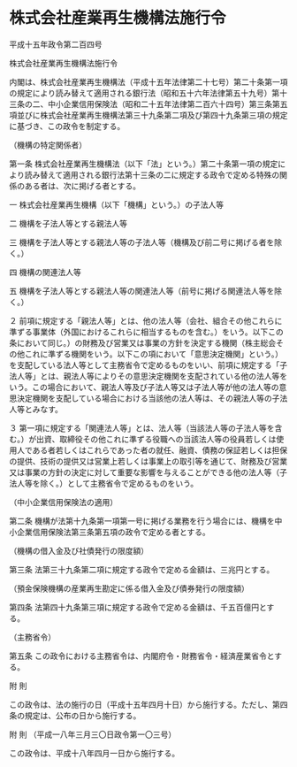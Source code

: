 # 株式会社産業再生機構法施行令

平成十五年政令第二百四号

株式会社産業再生機構法施行令

内閣は、株式会社産業再生機構法（平成十五年法律第二十七号）第二十条第一項の規定により読み替えて適用される銀行法（昭和五十六年法律第五十九号）第十三条の二、中小企業信用保険法（昭和二十五年法律第二百六十四号）第三条第五項並びに株式会社産業再生機構法第三十九条第二項及び第四十九条第三項の規定に基づき、この政令を制定する。

（機構の特定関係者）

第一条 株式会社産業再生機構法（以下「法」という。）第二十条第一項の規定により読み替えて適用される銀行法第十三条の二に規定する政令で定める特殊の関係のある者は、次に掲げる者とする。

一 株式会社産業再生機構（以下「機構」という。）の子法人等

二 機構を子法人等とする親法人等

三 機構を子法人等とする親法人等の子法人等（機構及び前二号に掲げる者を除く。）

四 機構の関連法人等

五 機構を子法人等とする親法人等の関連法人等（前号に掲げる関連法人等を除く。）

２ 前項に規定する「親法人等」とは、他の法人等（会社、組合その他これらに準ずる事業体（外国におけるこれらに相当するものを含む。）をいう。以下この条において同じ。）の財務及び営業又は事業の方針を決定する機関（株主総会その他これに準ずる機関をいう。以下この項において「意思決定機関」という。）を支配している法人等として主務省令で定めるものをいい、前項に規定する「子法人等」とは、親法人等によりその意思決定機関を支配されている他の法人等をいう。この場合において、親法人等及び子法人等又は子法人等が他の法人等の意思決定機関を支配している場合における当該他の法人等は、その親法人等の子法人等とみなす。

３ 第一項に規定する「関連法人等」とは、法人等（当該法人等の子法人等を含む。）が出資、取締役その他これに準ずる役職への当該法人等の役員若しくは使用人である者若しくはこれらであった者の就任、融資、債務の保証若しくは担保の提供、技術の提供又は営業上若しくは事業上の取引等を通じて、財務及び営業又は事業の方針の決定に対して重要な影響を与えることができる他の法人等（子法人等を除く。）として主務省令で定めるものをいう。

（中小企業信用保険法の適用）

第二条 機構が法第十九条第一項第一号に掲げる業務を行う場合には、機構を中小企業信用保険法第三条第五項の政令で定める者とする。

（機構の借入金及び社債発行の限度額）

第三条 法第三十九条第二項に規定する政令で定める金額は、三兆円とする。

（預金保険機構の産業再生勘定に係る借入金及び債券発行の限度額）

第四条 法第四十九条第三項に規定する政令で定める金額は、千五百億円とする。

（主務省令）

第五条 この政令における主務省令は、内閣府令・財務省令・経済産業省令とする。

附 則

この政令は、法の施行の日（平成十五年四月十日）から施行する。ただし、第四条の規定は、公布の日から施行する。

附 則 （平成一八年三月三〇日政令第一〇三号）

この政令は、平成十八年四月一日から施行する。
